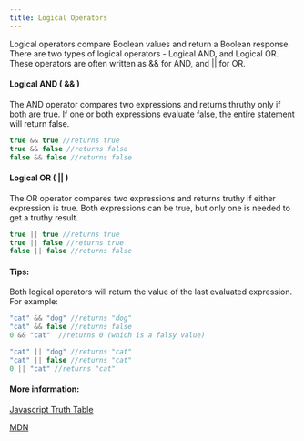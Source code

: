 ```yaml
---
title: Logical Operators
---
```

Logical operators compare Boolean values and return a Boolean response.  There are two types of logical operators - Logical AND, and Logical OR. These operators are often written as && for AND, and || for OR.

#### Logical AND ( && )

The AND operator compares two expressions and returns thruthy only if both are true.  If one or both expressions evaluate false, the entire statement will return false.  
```js
true && true //returns true
true && false //returns false
false && false //returns false
```

#### Logical OR ( || )

The OR operator compares two expressions and returns truthy if either expression is true.  Both expressions can be true, but only one is needed to get a truthy result.  
```js
true || true //returns true
true || false //returns true
false || false //returns false
```

#### Tips:
Both logical operators will return the value of the last evaluated expression. For example:

```js
"cat" && "dog" //returns "dog"
"cat" && false //returns false
0 && "cat"  //returns 0 (which is a falsy value)

"cat" || "dog" //returns "cat"
"cat" || false //returns "cat"
0 || "cat" //returns "cat"
```

#### More information:

[Javascript Truth Table](https://guide.freecodecamp.org/javascript/truth-table)

[MDN](https://developer.mozilla.org/docs/Web/JavaScript/Reference/Operators/Logical_Operators)
